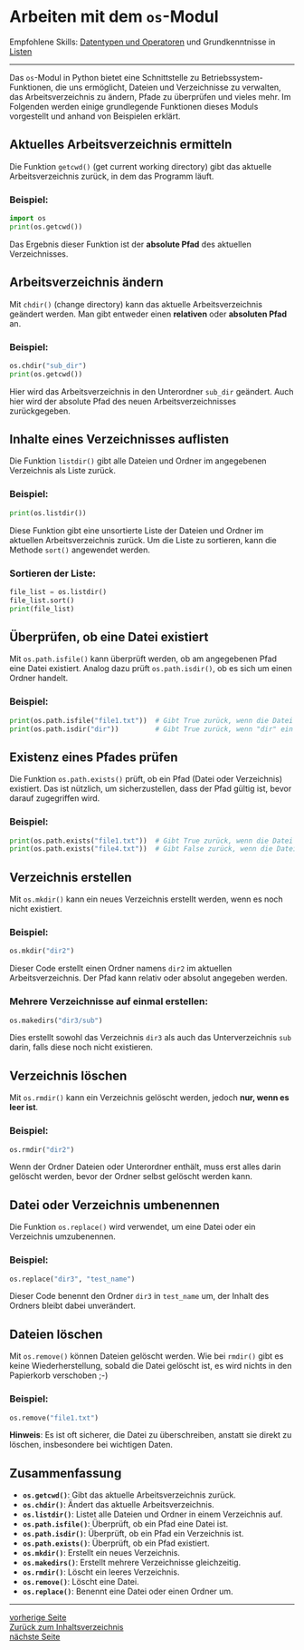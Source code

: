 # Arbeiten mit dem `os`-Modul

Empfohlene Skills: [Datentypen und Operatoren](01_datentypen_operationen.md) und Grundkenntnisse in [Listen](04_listen.md)

---

Das `os`-Modul in Python bietet eine Schnittstelle zu Betriebssystem-Funktionen, die uns ermöglicht, 
Dateien und Verzeichnisse zu verwalten, das Arbeitsverzeichnis zu ändern, Pfade zu überprüfen und vieles mehr. 
Im Folgenden werden einige grundlegende Funktionen dieses Moduls vorgestellt und anhand von Beispielen erklärt.


## Aktuelles Arbeitsverzeichnis ermitteln

Die Funktion `getcwd()` (get current working directory) gibt das aktuelle Arbeitsverzeichnis zurück, in dem das Programm läuft.

### Beispiel:

```python
import os
print(os.getcwd())
```

Das Ergebnis dieser Funktion ist der **absolute Pfad** des aktuellen Verzeichnisses.


## Arbeitsverzeichnis ändern

Mit `chdir()` (change directory) kann das aktuelle Arbeitsverzeichnis geändert werden. Man gibt entweder einen 
**relativen** oder **absoluten Pfad** an.

### Beispiel:

```python
os.chdir("sub_dir")
print(os.getcwd())
```

Hier wird das Arbeitsverzeichnis in den Unterordner `sub_dir` geändert. Auch hier wird der absolute Pfad des neuen 
Arbeitsverzeichnisses zurückgegeben.


## Inhalte eines Verzeichnisses auflisten

Die Funktion `listdir()` gibt alle Dateien und Ordner im angegebenen Verzeichnis als Liste zurück.

### Beispiel:

```python
print(os.listdir())
```

Diese Funktion gibt eine unsortierte Liste der Dateien und Ordner im aktuellen Arbeitsverzeichnis zurück. Um die Liste 
zu sortieren, kann die Methode `sort()` angewendet werden.

### Sortieren der Liste:

```python
file_list = os.listdir()
file_list.sort()
print(file_list)
```


## Überprüfen, ob eine Datei existiert

Mit `os.path.isfile()` kann überprüft werden, ob am angegebenen Pfad eine Datei existiert. Analog dazu prüft 
`os.path.isdir()`, ob es sich um einen Ordner handelt.

### Beispiel:

```python
print(os.path.isfile("file1.txt"))  # Gibt True zurück, wenn die Datei existiert
print(os.path.isdir("dir"))         # Gibt True zurück, wenn "dir" ein Ordner ist
```


## Existenz eines Pfades prüfen

Die Funktion `os.path.exists()` prüft, ob ein Pfad (Datei oder Verzeichnis) existiert. Das ist nützlich, um 
sicherzustellen, dass der Pfad gültig ist, bevor darauf zugegriffen wird.

### Beispiel:

```python
print(os.path.exists("file1.txt"))  # Gibt True zurück, wenn die Datei existiert
print(os.path.exists("file4.txt"))  # Gibt False zurück, wenn die Datei nicht existiert
```


## Verzeichnis erstellen

Mit `os.mkdir()` kann ein neues Verzeichnis erstellt werden, wenn es noch nicht existiert.

### Beispiel:

```python
os.mkdir("dir2")
```

Dieser Code erstellt einen Ordner namens `dir2` im aktuellen Arbeitsverzeichnis. Der Pfad kann relativ oder 
absolut angegeben werden.

### Mehrere Verzeichnisse auf einmal erstellen:

```python
os.makedirs("dir3/sub")
```

Dies erstellt sowohl das Verzeichnis `dir3` als auch das Unterverzeichnis `sub` darin, falls diese noch nicht existieren.


## Verzeichnis löschen

Mit `os.rmdir()` kann ein Verzeichnis gelöscht werden, jedoch **nur, wenn es leer ist**.

### Beispiel:

```python
os.rmdir("dir2")
```

Wenn der Ordner Dateien oder Unterordner enthält, muss erst alles darin gelöscht werden, bevor der Ordner 
selbst gelöscht werden kann.


## Datei oder Verzeichnis umbenennen

Die Funktion `os.replace()` wird verwendet, um eine Datei oder ein Verzeichnis umzubenennen.

### Beispiel:

```python
os.replace("dir3", "test_name")
```

Dieser Code benennt den Ordner `dir3` in `test_name` um, der Inhalt des Ordners bleibt dabei unverändert.


## Dateien löschen

Mit `os.remove()` können Dateien gelöscht werden. Wie bei `rmdir()` gibt es keine Wiederherstellung, 
sobald die Datei gelöscht ist, es wird nichts in den Papierkorb verschoben ;-)

### Beispiel:

```python
os.remove("file1.txt")
```

**Hinweis**: Es ist oft sicherer, die Datei zu überschreiben, anstatt sie direkt zu löschen, insbesondere bei wichtigen Daten.


## Zusammenfassung

- **`os.getcwd()`**: Gibt das aktuelle Arbeitsverzeichnis zurück.
- **`os.chdir()`**: Ändert das aktuelle Arbeitsverzeichnis.
- **`os.listdir()`**: Listet alle Dateien und Ordner in einem Verzeichnis auf.
- **`os.path.isfile()`**: Überprüft, ob ein Pfad eine Datei ist.
- **`os.path.isdir()`**: Überprüft, ob ein Pfad ein Verzeichnis ist.
- **`os.path.exists()`**: Überprüft, ob ein Pfad existiert.
- **`os.mkdir()`**: Erstellt ein neues Verzeichnis.
- **`os.makedirs()`**: Erstellt mehrere Verzeichnisse gleichzeitig.
- **`os.rmdir()`**: Löscht ein leeres Verzeichnis.
- **`os.remove()`**: Löscht eine Datei.
- **`os.replace()`**: Benennt eine Datei oder einen Ordner um.

---

[vorherige Seite](07_dateien.md)  
[Zurück zum Inhaltsverzeichnis](00_inhaltsverzeichnis.md)  
[nächste Seite](09_funktionen.md)